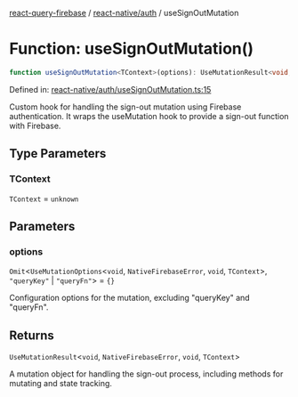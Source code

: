 [react-query-firebase](../../../modules.md) / [react-native/auth](../index.md) / useSignOutMutation

# Function: useSignOutMutation()

```ts
function useSignOutMutation<TContext>(options): UseMutationResult<void, NativeFirebaseError, void, TContext>
```

Defined in: [react-native/auth/useSignOutMutation.ts:15](https://github.com/vpishuk/react-query-firebase/blob/10e2945f75363a784c3dfc0e90b9f7a489dcc848/react-native/auth/useSignOutMutation.ts#L15)

Custom hook for handling the sign-out mutation using Firebase authentication.
It wraps the useMutation hook to provide a sign-out function with Firebase.

## Type Parameters

### TContext

`TContext` = `unknown`

## Parameters

### options

`Omit`\<`UseMutationOptions`\<`void`, `NativeFirebaseError`, `void`, `TContext`\>, `"queryKey"` \| `"queryFn"`\> = `{}`

Configuration options for the mutation, excluding "queryKey" and "queryFn".

## Returns

`UseMutationResult`\<`void`, `NativeFirebaseError`, `void`, `TContext`\>

A mutation object for handling the sign-out process, including methods for mutating and state tracking.
